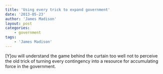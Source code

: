 ```yaml
---
title: 'Using every trick to expand government'
date: '2013-05-23'
author: 'James Madison'
layout: post
categories:
    - government
tags:
    - 'James Madison'
---
```


\[Y\]ou will understand the game behind the curtain too well not to perceive the old trick of turning every contingency into a resource for accumulating force in the government.
